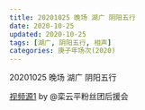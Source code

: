 ```yaml
---
title: 20201025 晚场 湖广 阴阳五行 
date: 2020-10-25
updated: 2020-10-25
tags: [湖广, 阴阳五行, 相声]
categories: 庚子年场次(2020) 
---
```

20201025 晚场 湖广 阴阳五行 



[视频源1](https://weibo.com/6574451359/JqWs13ICm) by @栾云平粉丝团后援会

